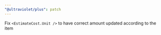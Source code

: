 ```yaml
---
"@ultraviolet/plus": patch
---
```


Fix `<EstimateCost.Unit />` to have correct amount updated according to the item

